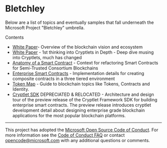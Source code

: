 # Bletchley

Below are a list of topics and eventually samples that fall underneath the Microsoft Project "Bletchley" umbrella.  

Contents

- [White Paper](bletchley-whitepaper.md)- Overview of the blockchain vision and ecosystem
- [White Paper](CryptletsDeepDive.md) - 1st thinking into Cryptlets in Depth - Deep dive musing into Cryptlets, much has changed
- [Anatomy of a Smart Contract]("AnatomyofASmartContract.md) - Context for refactoring Smart Contracts for Semi-Trusted Consortium Blockchains
- [Enterprise Smart Contracts](EnterpriseSmartContracts.md) - Implementation details for creating composite contracts in a three tiered environment
- [Token Map](token-map.md) - Guide to blockchain topics like Tokens, Contracts and Identity.
- [Cryptlet SDK](https://github.com/Microsoft/EnterpriseSmartContracts) DEPRECIATED &  RELOCATED -  Architecture and design tour of the preview release of the Cryptlet Framework SDK for building enterprise smart contracts.  The preview release introduces cryptlet development detail about designing enterprise grade blockchain applications for the most popular blockchain platforms.

_________________

This project has adopted the [Microsoft Open Source Code of Conduct](https://opensource.microsoft.com/codeofconduct/). For more information see the [Code of Conduct FAQ](https://opensource.microsoft.com/codeofconduct/faq/) or contact [opencode@microsoft.com](mailto:opencode@microsoft.com) with any additional questions or comments.
